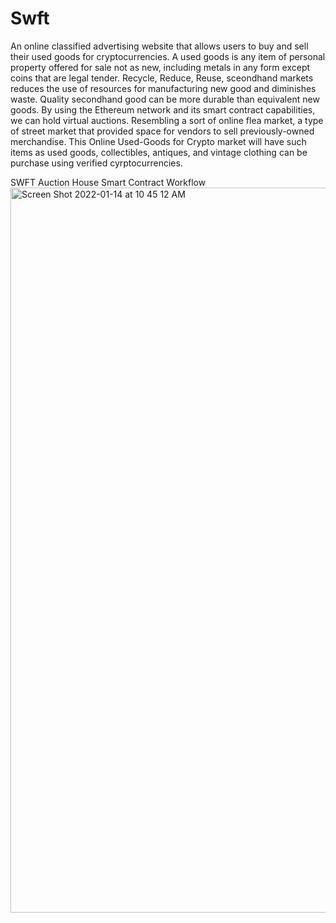 # Swft
An online classified advertising website that allows users to buy and sell their used goods for cryptocurrencies. 
A used goods is any item of personal property offered for sale not as new, including metals in any form except coins that are legal tender.
Recycle, Reduce, Reuse, sceondhand markets reduces the use of resources for manufacturing new good and diminishes waste. Quality secondhand good can be more durable than equivalent new goods.
By using the Ethereum network and its smart contract capabilities, we can hold virtual auctions. Resembling a sort of online flea market, a type of street market that provided space for vendors to sell previously-owned merchandise. 
This Online Used-Goods for Crypto market will have such items as used goods, collectibles, antiques, and vintage clothing can be purchase using verified cyrptocurrencies. 

SWFT Auction House Smart Contract Workflow
<img width="1160" alt="Screen Shot 2022-01-14 at 10 45 12 AM" src="https://user-images.githubusercontent.com/87771983/149561111-1e0f407a-99bd-4f9c-99bc-158a643eea33.png">

